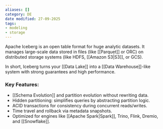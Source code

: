 ```yaml
---
aliases: []
category: DE
date modified: 27-09-2025
tags:
- modeling
- storage
---
```

Apache Iceberg is an open table format for huge analytic datasets. It manages large-scale data stored in files (like [[Parquet]] or ORC) on distributed storage systems (like HDFS, [[Amazon S3|S3]], or GCS).

In short, Iceberg turns your [[Data Lake]] into a [[Data Warehouse]]-like system with strong guarantees and high performance.
### Key Features:

* [[Schema Evolution]] and partition evolution without rewriting data.
* Hidden partitioning: simplifies queries by abstracting partition logic.
* ACID transactions for consistency during concurrent reads/writes.
* Time travel and rollback via metadata snapshots.
* Optimized for engines like [[Apache Spark|Spark]], Trino, Flink, Dremio, and [[Snowflake]].



